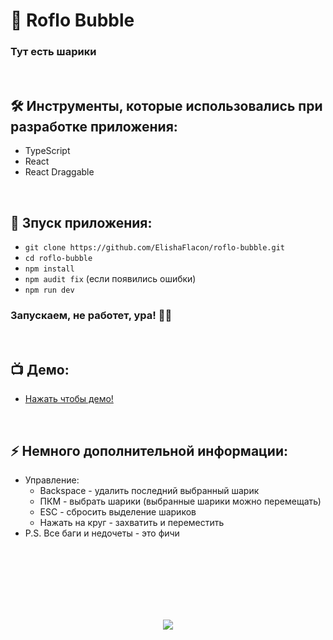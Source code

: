 <h1> 
    🎈 Roflo Bubble
</h1>

<h3>
  Тут есть шарики
</h3>

</br>

<h2>
  🛠️ Инструменты, которые использовались при разработке приложения:
</h2>

-   TypeScript
-   React
-   React Draggable

</br>

<h2>
  🚀 Зпуск приложения:
</h2>

-   `git clone https://github.com/ElishaFlacon/roflo-bubble.git`
-   `cd roflo-bubble`
-   `npm install`
-   `npm audit fix` (если появились ошибки)
-   `npm run dev`
<h3>
    Запускаем, не работет, ура! 🗿🚬
</h3>

</br>

<h2>
 📺 Демо:
</h2>

-   <a href="https://elishaflacon.github.io/roflo-bubble/">Нажать чтобы демо!</a>

</br>

<h2>
⚡ Немного дополнительной информации:
</h2>

-   Управление:
    -   Backspace - удалить последний выбранный шарик
    -   ПКМ - выбрать шарики (выбранные шарики можно перемещать)
    -   ESC - сбросить выделение шариков
    -   Нажать на круг - захватить и переместить
-   P.S. Все баги и недочеты - это фичи

<br/>
<br/>
<br/>
<br/>
<br/>
<br/>

<p align="center">
  <img src="https://capsule-render.vercel.app/api?type=waving&color=d179b8&height=64&section=footer"/>
</p>
